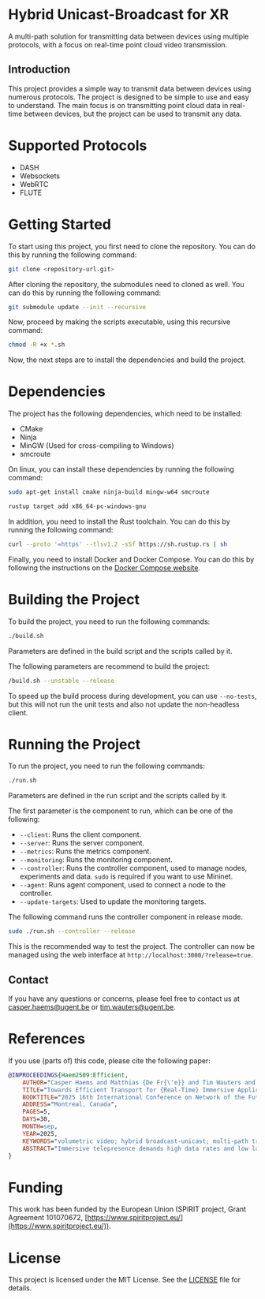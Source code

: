 # Hybrid Unicast-Broadcast for XR
A multi-path solution for transmitting data between devices using multiple protocols, with a focus on real-time point cloud video transmission.

## Introduction

This project provides a simple way to transmit data between devices using numerous protocols. The project is designed to be simple to use and easy to understand. The main focus is on transmitting point cloud data in real-time between devices, but the project can be used to transmit any data.

# Supported Protocols

- DASH
- Websockets
- WebRTC
- FLUTE

# Getting Started

To start using this project, you first need to clone the repository. You can do this by running the following command:

```bash
git clone <repository-url.git>
```

After cloning the repository, the submodules need to cloned as well. You can do this by running the following command:

```bash
git submodule update --init --recursive
```

Now, proceed by making the scripts executable, using this recursive command:

```bash
chmod -R +x *.sh
```

Now, the next steps are to install the dependencies and build the project.

# Dependencies

The project has the following dependencies, which need to be installed:

- CMake
- Ninja
- MinGW (Used for cross-compiling to Windows)
- smcroute

On linux, you can install these dependencies by running the following command:

```bash
sudo apt-get install cmake ninja-build mingw-w64 smcroute

rustup target add x86_64-pc-windows-gnu
```

In addition, you need to install the Rust toolchain. You can do this by running the following command:

```bash
curl --proto '=https' --tlsv1.2 -sSf https://sh.rustup.rs | sh
```

Finally, you need to install Docker and Docker Compose. You can do this by following the instructions on the [Docker Compose website](https://docs.docker.com/compose/install/).

# Building the Project

To build the project, you need to run the following commands:

```bash
./build.sh
```
Parameters are defined in the build script and the scripts called by it.

The following parameters are recommend to build the project:
```bash
/build.sh --unstable --release
```
To speed up the build process during development, you can use `--no-tests`, but this will not run the unit tests and also not update the non-headless client.

# Running the Project

To run the project, you need to run the following commands:

```bash
./run.sh
```
Parameters are defined in the run script and the scripts called by it.

The first parameter is the component to run, which can be one of the following:
- `--client`: Runs the client component.
- `--server`: Runs the server component.
- `--metrics`: Runs the metrics component.
- `--monitoring`: Runs the monitoring component.
- `--controller`: Runs the controller component, used to manage nodes, experiments and data. `sudo` is required if you want to use Mininet.
- `--agent`: Runs agent component, used to connect a node to the controller.
- `--update-targets`: Used to update the monitoring targets.

The following command runs the controller component in release mode.
```bash
sudo ./run.sh --controller --release
```
This is the recommended way to test the project. The controller can now be managed using the web interface at `http://localhost:3000/?release=true`.


## Contact

If you have any questions or concerns, please feel free to contact us at [casper.haems@ugent.be](mailto:casper.haems@ugent.be) or [tim.wauters@ugent.be](mailto:jeroen.vanderhooft@ugent.be).

# References

If you use (parts of) this code, please cite the following paper:
```bibtex
@INPROCEEDINGS{Haem2509:Efficient,
    AUTHOR="Casper Haems and Matthias {De Fr{\'e}} and Tim Wauters and Filip {De Turck}",
    TITLE="Towards Efficient Transport for {Real-Time} Immersive Applications over Hybrid Networks",
    BOOKTITLE="2025 16th International Conference on Network of the Future (NoF) (NoF 2025)",
    ADDRESS="Montreal, Canada",
    PAGES=5,
    DAYS=30,
    MONTH=sep,
    YEAR=2025,
    KEYWORDS="volumetric video; hybrid broadcast-unicast; multi-path transport; real-time streaming; immersive media; 6DoF communication",
    ABSTRACT="Immersive telepresence demands high data rates and low latency, yet no single commercial data path reliably meets these needs. Fine-grained content selection also remains underdeveloped. This work proposes a hybrid, multi-path delivery framework combining broadcast and unicast into a single service. A lightweight base scene is broadcast via File Delivery over Unidirectional Transport (FLUTE), ensuring no viewer ever sees a fully blank scene, while viewer-specific enhancements are steered over unicast. An open-source testbed is released to investigate the impact of network impairments, instrument common protocols, and enable reproducible experiments. On high-quality volumetric video (up to 100k points per frame at 30 frames per second), the hybrid design (i) keeps latency below 40 ms while scaling quality with unicast bandwidth, (ii) reduces server and network load compared to pure unicast, and (iii) masks typical wireless loss patterns with only 15\% Forward Error Correction (FEC) overhead. These findings show that treating broadcast and unicast as complementary channels is crucial for scalable Extended Reality (XR) services."
}
```

# Funding
This work has been funded by the European Union (SPIRIT
project, Grant Agreement 101070672, [https://www.spiritproject.eu/](https://www.spiritproject.eu/)).

# License
This project is licensed under the MIT License.
See the [LICENSE](LICENSE) file for details.
